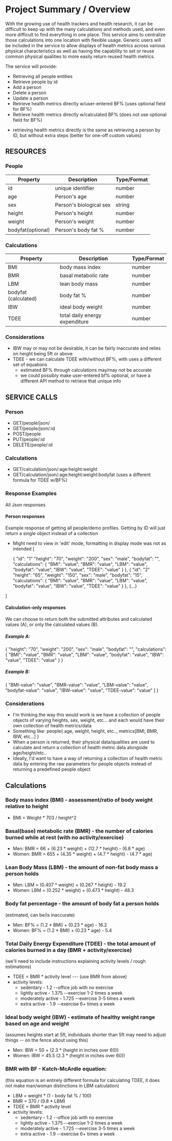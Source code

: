 # Project Summary / Overview

With the growing use of health trackers and health research, it can be difficult to keep up with the many calculations and methods
used, and even more difficult to find everything in one place. This service aims to centralize those calculations into one location with flexible usage.
Generic users will be included in the service to allow displays of health metrics across various physical characteristics as well as having the capability
to set or reuse common physical qualities to more easily return reused health metrics.

The service will provide:
- Retrieving all people entities
- Retrieve people by id
- Add a person
- Delete a person
- Update a person
- Retrieve health metrics directly w/user-entered BF% (uses optional field for BF%)
- Retrieve health metrics directly w/calculated BF% (does not use optional field for BF%)

* retrieving health metrics directly is the same as retrieving a person by ID, but without extra steps (better for one-off custom values)

## RESOURCES

### People

| Property          | Description             | Type/Format |
|-------------------|-------------------------|-------------|
| id                | unique identifier       | number      |
| age               | Person's age            | number      |
| sex               | Person's biological sex | string      |
| height            | Person's height         | number      |
| weight            | Person's weight         | number      |
| bodyfat(optional) | Person's body fat %     | number      |


### Calculations

| Property             | Description                    | Type/Format |
|----------------------|--------------------------------|-------------|
| BMI                  | body mass index                | number      |
| BMR                  | basal metabolic rate           | number      |
| LBM                  | lean body mass                 | number      |
| bodyfat (calculated) | body fat %                     | number      |
| IBW                  | ideal body weight              | number      |
| TDEE                 | total daily energy expenditure | number      |

### Considerations
- IBW may or may not be desirable, it can be fairly inaccurate and relies on height being 5ft or above
- TDEE - we can calculate TDEE with/without BF%, with uses a different set of equations
  - estimated BF% through calculations may/may not be accurate
  - we could possibly make user-entered bf% optional, or have a different API method to retrieve that unique info


## SERVICE CALLS
### Person
- GET/people/json/
- GET/people/json/:id
- POST/people
- PUT/people/:id
- DELETE/people/:id

### Calculations
- GET/calculation/json/:age:height:weight
- GET/calculation/json/:age:height:weight:bodyfat (uses a different formula for TDEE w/BF%)

### Response Examples
All Json responses

#### Person responses
Example response of getting all people/demo profiles. Getting by ID will just return a single object instead of a collection
- Might need to view in 'edit' mode, formatting in display mode was not as intended
[

  {
    "id": "1"
    "height": "70",
    "weight": "200",
    "sex": "male",
    "bodyfat": "",
    "calculations": {
      "BMI": "value",
      "BMR": "value",
      "LBM": "value",
      "bodyfat": "value",
      "IBW": "value",
      "TDEE": "value"
    }
  },
  {
    "id": "2"
    "height": "65",
    "weight": "150",
    "sex": "male",
    "bodyfat": "15",
    "calculations": {
      "BMI": "value",
      "BMR": "value",
      "LBM": "value",
      "bodyfat": "value",
      "IBW": "value",
      "TDEE": "value"
    }
  },
  {...}

]

#### Calculation-only responses
We can choose to return both the submitted attributes and calculated values (A), or only the calculated values (B).

##### Example A:
  {
    "height": "70",
    "weight": "200",
    "sex": "male",
    "bodyfat": "",
    "calculations": {
      "BMI": "value",
      "BMR": "value",
      "LBM": "value",
      "bodyfat": "value",
      "IBW": "value",
      "TDEE": "value"
    }
  }
##### Example B:
{
  "BMI-value": "value",
  "BMR-value": "value",
  "LBM-value": "value",
  "bodyfat-value": "value",
  "IBW-value": "value",
  "TDEE-value": "value"
  ]
}

### Considerations
- I'm thinking the way this would work is we have a collection of people objects of varying heights, sex, weight, etc... and each would have their own collection of health metrics/data
- Something like: people{ age, weight, height, etc.., metrics[BMI, BMR, IBW, etc...] }
- When a person is returned, their physical data/qualities are used to calculate and return a collection of health metric data alongside age/height/etc..
- Ideally, I'd want to have a way of returning a collection of health metric data by entering the raw parameters for people objects instead of returning a predefined people object


## Calculations
### Body mass index (BMI) - assessment/ratio of body weight relative to height
- BMI = Weight * 703 / height^2

### Basal(base) metabolic rate (BMR) - the number of calories burned while at rest (with no activity/exercise)
- Men: BMR = 66 + (6.23 * weight) + (12.7 * height) - (6.8 * age)
- Women: BMR = 655 + (4.35 * weight) + (4.7 * height) - (4.7 * age)

### Lean Body Mass (LBM) - the amount of non-fat body mass a person holds
- Men: LBM = (0.407 * weight) + (0.267 * height) - 19.2
- Women: LBM = (0.252 * weight) + (0.473 * height) - 48.3

### Body fat percentage - the amount of body fat a person holds
(estimated, can be/is inaccurate)
- Men: BF% = (1.2 * BMI) + (0.23 * age) - 16.2
- Women: BF% = (1.2 * BMI) + (0.23 * age) - 5.4

### Total Daily Energy Expenditure (TDEE) - the total amount of calories burned in a day (BMR + activity/exercise)
(we'll need to include instructions explaining activity levels / rough estimations)
- TDEE = BMR * activity level --- (use BMR from above)
- activity levels:
  - sedentary - 1.2             --office job with no exercise
  - lightly active - 1.375      --exercise 1-2 times a week
  - moderately active - 1.725   --exercise 3-5 times a week
  - extra active - 1.9          --exercise 6+ times a week

### Ideal body weight (IBW) - estimate of healthy weight range based on age and weight
(assumes heights start at 5ft, individuals shorter than 5ft may need to adjust things -- on the fence about using this)
- Men: IBW = 50 + (2.3 * (height in inches over 60))
- Women: IBW = 45.5 (2.3 * (height in inches over 60))

### BMR with BF - Katch-McArdle equation:
(this equation is an entirely different formula for calculating TDEE, it does not make man/woman distinctions in LBM calculation)
- LBM = weight * (1 - body fat % / 100)
- BMR = 370 / (9.8 * LBM)
- TDEE = BMR * activity level
- activity levels:
    - sedentary - 1.2             --office job with no exercise
    - lightly active - 1.375      --exercise 1-2 times a week
    - moderately active - 1.725   --exercise 3-5 times a week
    - extra active - 1.9          --exercise 6+ times a week